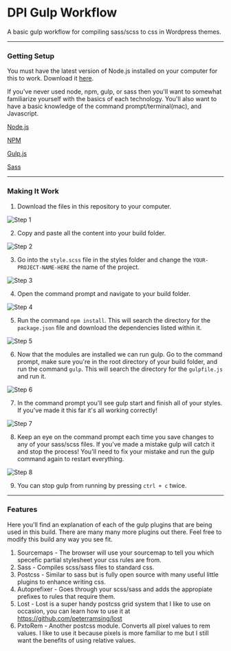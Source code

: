 # DPI Gulp Workflow

A basic gulp workflow for compiling sass/scss to css in Wordpress themes.

---

### Getting Setup

You must have the latest version of Node.js installed on your computer for this to work. Download it [here](https://nodejs.org/en/).

If you've never used node, npm, gulp, or sass then you'll want to somewhat familiarize yourself with the basics of each technology. You'll also want to have a basic knowledge of the command prompt/terminal(mac), and Javascript.

[Node.js](https://nodejs.org/en/)

[NPM](https://www.sitepoint.com/beginners-guide-node-package-manager/)

[Gulp.js](http://gulpjs.com/)

[Sass](http://sass-lang.com/)

---

### Making It Work

1. Download the files in this repository to your computer.

![Step 1](http://imgur.com/aJUdYnR.jpg)

2. Copy and paste all the content into your build folder.

![Step 2](http://imgur.com/1AAQTyk.jpg)

3. Go into the `style.scss` file in the styles folder and change the `YOUR-PROJECT-NAME-HERE` the name of the project.

![Step 3](http://imgur.com/NS7jboX.jpg)

4. Open the command prompt and navigate to your build folder.

![Step 4](http://imgur.com/qdfpLrj.jpg)

5. Run the command `npm install`. This will search the directory for the `package.json` file and download the dependencies listed within it.

![Step 5](http://imgur.com/1uH8kRk.jpg)

6. Now that the modules are installed we can run gulp. Go to the command prompt, make sure you're in the root directory of your build folder, and run the command `gulp`. This will search the directory for the `gulpfile.js` and run it.

![Step 6](http://imgur.com/aivDQnJ.jpg)

7. In the command prompt you'll see gulp start and finish all of your styles. If you've made it this far it's all working correctly!

![Step 7](http://imgur.com/QmfsJh0.jpg)

8. Keep an eye on the command prompt each time you save changes to any of your sass/scss files. If you've made a mistake gulp will catch it and stop the process! You'll need to fix your mistake and run the gulp command again to restart everything.

![Step 8](http://imgur.com/nbvlV3r.jpg)

9. You can stop gulp from running by pressing `ctrl + c` twice.

---

### Features

Here you'll find an explanation of each of the gulp plugins that are being used in this build. There are many many more plugins out there. Feel free to modify this build any way you see fit.

1. Sourcemaps - The browser will use your sourcemap to tell you which specefic partial stylesheet your css rules are from.
2. Sass - Compiles scss/sass files to standard css.
3. Postcss - Similar to sass but is fully open source with many useful little plugins to enhance writing css.
4. Autoprefixer - Goes through your scss/sass and adds the appropiate prefixes to rules that require them.
5. Lost - Lost is a super handy postcss grid system that I like to use on occasion, you can learn how to use it at https://github.com/peterramsing/lost
6. PxtoRem - Another postcss module. Converts all pixel values to rem values. I like to use it because pixels is more familiar to me but I still want the benefits of using relative values.
